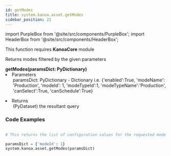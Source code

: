 ```yaml
---
id: getModes
title: system.kanoa.asset.getModes
sidebar_position: 21
---
```

import PurpleBox from '@site/src/components/PurpleBox';
import HeaderBox from '@site/src/components/HeaderBox';


<PurpleBox>This function requires <b>KanoaCore</b> module</PurpleBox>

<HeaderBox header="Description">Returns modes filtered by the given parameters  </HeaderBox>

<HeaderBox header="Syntax">
    <b>getModes(paramsDict: PyDictionary) </b>
    <li> Parameters <br />
        <ul> paramsDict: PyDictionary - Dictionary i.e. &#123;'enabled':True, 'modeName': 'Production', 'modeId': 1, 'modeTypeId':1, 'modeTypeName':'Production', 'canSelect':True, 'canSchedule':True} </ul>
    </li>
    <li> Returns <br />
        <ul>(PyDataset) the resultant query <br /> </ul>
    </li>
</HeaderBox>

### Code Examples

```py

# This returns the list of configuration values for the requested mode - ModeId 1

paramsDict = {'modeId': 1}
system.kanoa.asset.getModes(paramsDict)

```